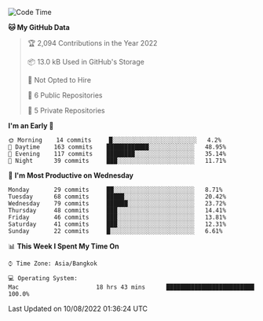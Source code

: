 <!--START_SECTION:waka-->
![Code Time](http://img.shields.io/badge/Code%20Time-1%2C335%20hrs%2032%20mins-blue)

**🐱 My GitHub Data** 

> 🏆 2,094 Contributions in the Year 2022
 > 
> 📦 13.0 kB Used in GitHub's Storage 
 > 
> 🚫 Not Opted to Hire
 > 
> 📜 6 Public Repositories 
 > 
> 🔑 5 Private Repositories  
 > 
**I'm an Early 🐤** 

```text
🌞 Morning    14 commits     █░░░░░░░░░░░░░░░░░░░░░░░░   4.2% 
🌆 Daytime    163 commits    ████████████░░░░░░░░░░░░░   48.95% 
🌃 Evening    117 commits    ████████░░░░░░░░░░░░░░░░░   35.14% 
🌙 Night      39 commits     ███░░░░░░░░░░░░░░░░░░░░░░   11.71%

```
📅 **I'm Most Productive on Wednesday** 

```text
Monday       29 commits     ██░░░░░░░░░░░░░░░░░░░░░░░   8.71% 
Tuesday      68 commits     █████░░░░░░░░░░░░░░░░░░░░   20.42% 
Wednesday    79 commits     ██████░░░░░░░░░░░░░░░░░░░   23.72% 
Thursday     48 commits     ███░░░░░░░░░░░░░░░░░░░░░░   14.41% 
Friday       46 commits     ███░░░░░░░░░░░░░░░░░░░░░░   13.81% 
Saturday     41 commits     ███░░░░░░░░░░░░░░░░░░░░░░   12.31% 
Sunday       22 commits     █░░░░░░░░░░░░░░░░░░░░░░░░   6.61%

```


📊 **This Week I Spent My Time On** 

```text
⌚︎ Time Zone: Asia/Bangkok

💻 Operating System: 
Mac                      18 hrs 43 mins      █████████████████████████   100.0%

```


 Last Updated on 10/08/2022 01:36:24 UTC
<!--END_SECTION:waka-->
